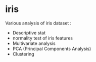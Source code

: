 # iris
Various analysis of iris dataset :
- Descriptive stat
- normality test of iris features
- Multivariate analysis
- PCA (Principal Components Analysis)
- Clustering
